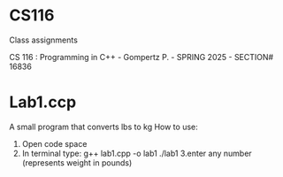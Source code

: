 # CS116
Class assignments

CS 116 : Programming in C++ - Gompertz P. - SPRING 2025 - SECTION# 16836

# Lab1.ccp 
A small program that converts lbs to kg
How to use:
1. Open code space
2. In terminal type: 
  g++ lab1.cpp -o lab1
  ./lab1
3.enter any number (represents weight in pounds)

